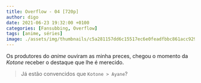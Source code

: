 ```yaml
---
title: Overflow - 04 [720p]
author: digo
date: 2021-06-23 19:32:00 +0100
categories: [Fansubbing, Overflow]
tags: [anime, séries]
image: ./assets/img/thumbnails/c5a281157dd6c15517ec6e0feadfbbc861acc929.jpeg
---
```


Os produtores do *anime* ouviram as minha preces, chegou o momento da *Kotone* receber o destaque que lhe é merecido.

> Já estão convencidos que `Kotone > Ayane`? 